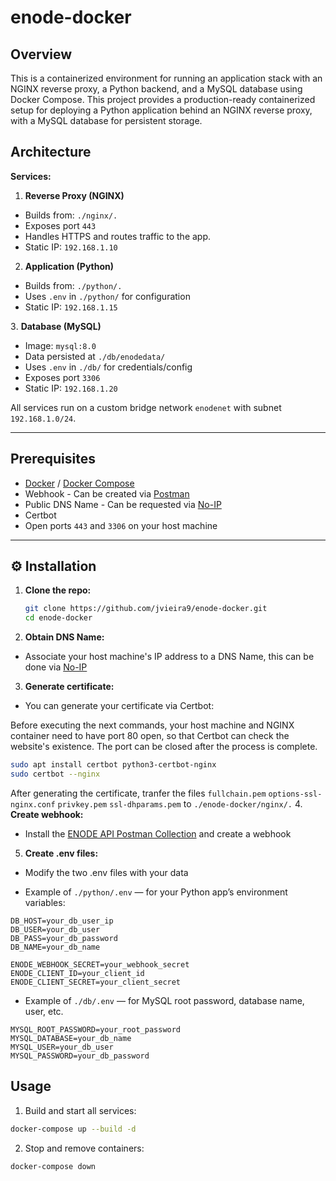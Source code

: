 # enode-docker

## Overview

This is a containerized environment for running an application stack with an NGINX reverse proxy, a Python backend, and a MySQL database using Docker Compose. This project provides a production-ready containerized setup for deploying a Python application behind an NGINX reverse proxy, with a MySQL database for persistent storage.

## Architecture

**Services:**

1. **Reverse Proxy (NGINX)**  
- Builds from: `./nginx/.`  
- Exposes port `443`  
- Handles HTTPS and routes traffic to the app.  
- Static IP: `192.168.1.10`

2. **Application (Python)**  
- Builds from: `./python/.`  
- Uses `.env` in `./python/` for configuration  
- Static IP: `192.168.1.15`

3️. **Database (MySQL)**  
- Image: `mysql:8.0`  
- Data persisted at `./db/enodedata/`  
- Uses `.env` in `./db/` for credentials/config  
- Exposes port `3306`  
- Static IP: `192.168.1.20`

All services run on a custom bridge network `enodenet` with subnet `192.168.1.0/24`.

---

## Prerequisites

- [Docker](https://www.docker.com/) / [Docker Compose](https://docs.docker.com/compose/)
- Webhook - Can be created via [Postman](https://www.postman.com/)
- Public DNS Name - Can be requested via [No-IP](https://www.noip.com/)
- Certbot
- Open ports `443` and `3306` on your host machine

---

## ⚙️ Installation

1. **Clone the repo:**

   ```bash
   git clone https://github.com/jvieira9/enode-docker.git
   cd enode-docker
   ```
2. **Obtain DNS Name:**

- Associate your host machine's IP address to a DNS Name, this can be done via [No-IP](https://www.noip.com/)

3. **Generate certificate:**

- You can generate your certificate via Certbot:

Before executing the next commands, your host machine and NGINX container need to have port 80 open, so that Certbot can check the website's existence. The port can be closed after the process is complete.

```bash
sudo apt install certbot python3-certbot-nginx
sudo certbot --nginx
```
After generating the certificate, tranfer the files `fullchain.pem` `options-ssl-nginx.conf` `privkey.pem` `ssl-dhparams.pem` to `./enode-docker/nginx/.`
4. **Create webhook:**

- Install the [ENODE API Postman Collection](https://enode-api.production.enode.io/postman/latest.json) and create a webhook

5. **Create .env files:**

- Modify the two .env files with your data

- Example of `./python/.env` — for your Python app’s environment variables:

```.env
DB_HOST=your_db_user_ip
DB_USER=your_db_user
DB_PASS=your_db_password
DB_NAME=your_db_name

ENODE_WEBHOOK_SECRET=your_webhook_secret
ENODE_CLIENT_ID=your_client_id
ENODE_CLIENT_SECRET=your_client_secret
```

- Example of `./db/.env` — for MySQL root password, database name, user, etc.

```env
MYSQL_ROOT_PASSWORD=your_root_password
MYSQL_DATABASE=your_db_name
MYSQL_USER=your_db_user
MYSQL_PASSWORD=your_db_password
```
## Usage

1. Build and start all services:

``` bash
docker-compose up --build -d
```
2. Stop and remove containers:
```bash
docker-compose down
``` 
